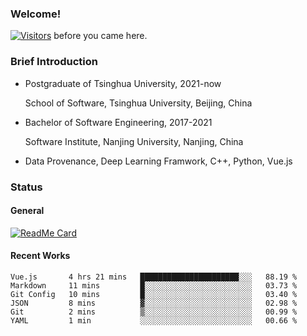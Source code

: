 ### Welcome!

[![Visitors](https://visitor-badge.laobi.icu/badge?page_id=HermitSun.HermitSun)]() before you came here.

### Brief Introduction

- Postgraduate of Tsinghua University, 2021-now
  
  School of Software, Tsinghua University, Beijing, China

- Bachelor of Software Engineering, 2017-2021
  
  Software Institute, Nanjing University, Nanjing, China

- Data Provenance, Deep Learning Framwork, C++, Python, Vue.js

### Status

#### General

[![ReadMe Card](https://github-readme-stats.hermitsun.vercel.app/api?username=HermitSun&count_private=true&show_icons=true)]()

#### Recent Works

<!--START_SECTION:waka-->

```text
Vue.js       4 hrs 21 mins   ██████████████████████░░░   88.19 %
Markdown     11 mins         █░░░░░░░░░░░░░░░░░░░░░░░░   03.73 %
Git Config   10 mins         █░░░░░░░░░░░░░░░░░░░░░░░░   03.40 %
JSON         8 mins          ▓░░░░░░░░░░░░░░░░░░░░░░░░   02.98 %
Git          2 mins          ▒░░░░░░░░░░░░░░░░░░░░░░░░   00.99 %
YAML         1 min           ░░░░░░░░░░░░░░░░░░░░░░░░░   00.66 %
```

<!--END_SECTION:waka-->
